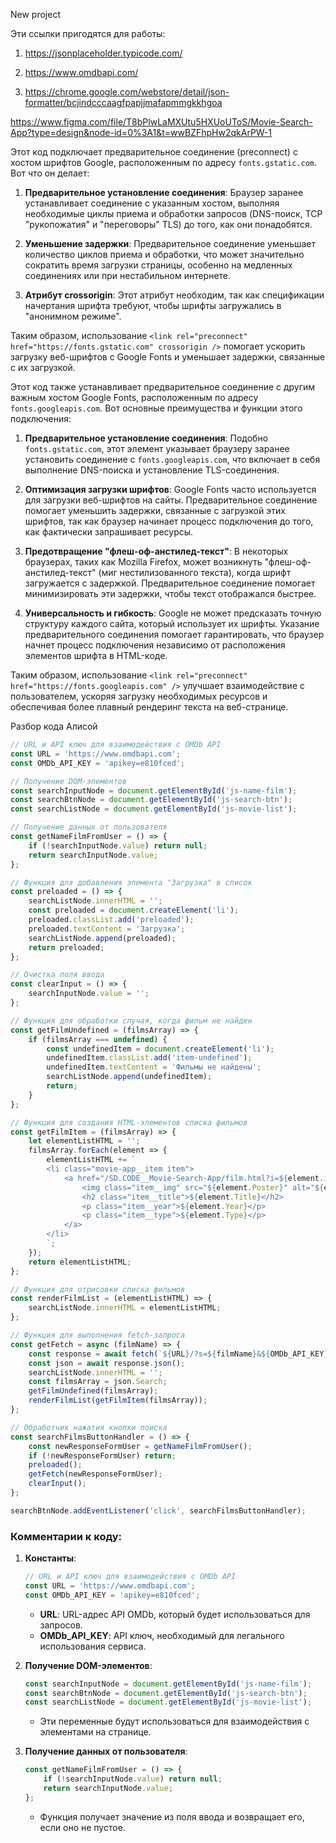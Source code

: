 New project

Эти ссылки пригодятся для работы:

1) https://jsonplaceholder.typicode.com/

2) https://www.omdbapi.com/

3) https://chrome.google.com/webstore/detail/json-formatter/bcjindcccaagfpapjjmafapmmgkkhgoa



https://www.figma.com/file/T8bPlwLaMXUtu5HXUoUToS/Movie-Search-App?type=design&node-id=0%3A1&t=wwBZFhpHw2qkArPW-1



Этот код подключает предварительное соединение (preconnect) с хостом шрифтов Google, расположенным по адресу `fonts.gstatic.com`. Вот что он делает:

1. **Предварительное установление соединения**: Браузер заранее устанавливает соединение с указанным хостом, выполняя необходимые циклы приема и обработки запросов (DNS-поиск, TCP "рукопожатия" и "переговоры" TLS) до того, как они понадобятся.

2. **Уменьшение задержки**: Предварительное соединение уменьшает количество циклов приема и обработки, что может значительно сократить время загрузки страницы, особенно на медленных соединениях или при нестабильном интернете.

3. **Атрибут crossorigin**: Этот атрибут необходим, так как спецификации начертания шрифта требуют, чтобы шрифты загружались в "анонимном режиме".

Таким образом, использование `<link rel="preconnect" href="https://fonts.gstatic.com" crossorigin />` помогает ускорить загрузку веб-шрифтов с Google Fonts и уменьшает задержки, связанные с их загрузкой.

Этот код также устанавливает предварительное соединение с другим важным хостом Google Fonts, расположенным по адресу `fonts.googleapis.com`. Вот основные преимущества и функции этого подключения:

1. **Предварительное установление соединения**: Подобно `fonts.gstatic.com`, этот элемент указывает браузеру заранее установить соединение с `fonts.googleapis.com`, что включает в себя выполнение DNS-поиска и установление TLS-соединения.

2. **Оптимизация загрузки шрифтов**: Google Fonts часто используется для загрузки веб-шрифтов на сайты. Предварительное соединение помогает уменьшить задержки, связанные с загрузкой этих шрифтов, так как браузер начинает процесс подключения до того, как фактически запрашивает ресурсы.

3. **Предотвращение "флеш-оф-анстилед-текст"**: В некоторых браузерах, таких как Mozilla Firefox, может возникнуть "флеш-оф-анстилед-текст" (миг нестилизованного текста), когда шрифт загружается с задержкой. Предварительное соединение помогает минимизировать эти задержки, чтобы текст отображался быстрее.

4. **Универсальность и гибкость**: Google не может предсказать точную структуру каждого сайта, который использует их шрифты. Указание предварительного соединения помогает гарантировать, что браузер начнет процесс подключения независимо от расположения элементов шрифта в HTML-коде.

Таким образом, использование `<link rel="preconnect" href="https://fonts.googleapis.com" />` улучшает взаимодействие с пользователем, ускоряя загрузку необходимых ресурсов и обеспечивая более плавный рендеринг текста на веб-странице.



Разбор кода Алисой


```javascript
// URL и API ключ для взаимодействия с OMDb API
const URL = 'https://www.omdbapi.com';
const OMDb_API_KEY = 'apikey=e810fced';

// Получение DOM-элементов
const searchInputNode = document.getElementById('js-name-film');
const searchBtnNode = document.getElementById('js-search-btn');
const searchListNode = document.getElementById('js-movie-list');

// Получение данных от пользователя
const getNameFilmFromUser = () => {
    if (!searchInputNode.value) return null;
    return searchInputNode.value;
};

// Функция для добавления элемента "Загрузка" в список
const preloaded = () => {
    searchListNode.innerHTML = '';
    const preloaded = document.createElement('li');
    preloaded.classList.add('preloaded');
    preloaded.textContent = 'Загрузка';
    searchListNode.append(preloaded);
    return preloaded;
};

// Очистка поля ввода
const clearInput = () => {
    searchInputNode.value = '';
};

// Функция для обработки случая, когда фильм не найден
const getFilmUndefined = (filmsArray) => {
    if (filmsArray === undefined) {
        const undefinedItem = document.createElement('li');
        undefinedItem.classList.add('item-undefined');
        undefinedItem.textContent = 'Фильмы не найдены';
        searchListNode.append(undefinedItem);
        return;
    }
};

// Функция для создания HTML-элементов списка фильмов
const getFilmItem = (filmsArray) => {
    let elementListHTML = '';
    filmsArray.forEach(element => {
        elementListHTML += `
        <li class="movie-app__item item">
            <a href="/SD.CODE__Movie-Search-App/film.html?i=${element.imdbID}" class="item__link">
                <img class="item__img" src="${element.Poster}" alt="${element.Title}"/>
                <h2 class="item__title">${element.Title}</h2>
                <p class="item__year">${element.Year}</p>
                <p class="item__type">${element.Type}</p>
            </a>
        </li>
        `;
    });
    return elementListHTML;
};

// Функция для отрисовки списка фильмов
const renderFilmList = (elementListHTML) => {
    searchListNode.innerHTML = elementListHTML;
};

// Функция для выполнения fetch-запроса
const getFetch = async (filmName) => {
    const response = await fetch(`${URL}/?s=${filmName}&${OMDb_API_KEY}`);
    const json = await response.json();
    searchListNode.innerHTML = '';
    const filmsArray = json.Search;
    getFilmUndefined(filmsArray);
    renderFilmList(getFilmItem(filmsArray));
};

// Обработчик нажатия кнопки поиска
const searchFilmsButtonHandler = () => {
    const newResponseFormUser = getNameFilmFromUser();
    if (!newResponseFormUser) return;
    preloaded();
    getFetch(newResponseFormUser);
    clearInput();
};

searchBtnNode.addEventListener('click', searchFilmsButtonHandler);
```

### Комментарии к коду:

1. **Константы**:
    ```javascript
    // URL и API ключ для взаимодействия с OMDb API
    const URL = 'https://www.omdbapi.com';
    const OMDb_API_KEY = 'apikey=e810fced';
    ```
    - **URL**: URL-адрес API OMDb, который будет использоваться для запросов.
    - **OMDb_API_KEY**: API ключ, необходимый для легального использования сервиса.

2. **Получение DOM-элементов**:
    ```javascript
    const searchInputNode = document.getElementById('js-name-film');
    const searchBtnNode = document.getElementById('js-search-btn');
    const searchListNode = document.getElementById('js-movie-list');
    ```
    - Эти переменные будут использоваться для взаимодействия с элементами на странице.

3. **Получение данных от пользователя**:
    ```javascript
    const getNameFilmFromUser = () => {
        if (!searchInputNode.value) return null;
        return searchInputNode.value;
    };
    ```
    - Функция получает значение из поля ввода и возвращает его, если оно не пустое.